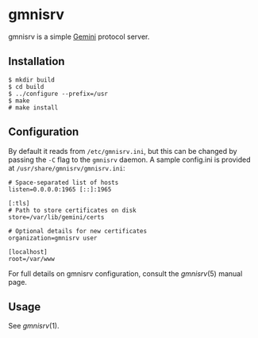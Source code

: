 # gmnisrv

gmnisrv is a simple [Gemini](https://gemini.circumlunar.space) protocol server.

## Installation

```
$ mkdir build
$ cd build
$ ../configure --prefix=/usr
$ make
# make install
```

## Configuration

By default it reads from `/etc/gmnisrv.ini`, but this can be changed by passing
the `-C` flag to the `gmnisrv` daemon. A sample config.ini is provided at
`/usr/share/gmnisrv/gmnisrv.ini`:

```
# Space-separated list of hosts
listen=0.0.0.0:1965 [::]:1965

[:tls]
# Path to store certificates on disk
store=/var/lib/gemini/certs

# Optional details for new certificates
organization=gmnisrv user

[localhost]
root=/var/www
```

For full details on gmnisrv configuration, consult the *gmnisrv*(5) manual page.

## Usage

See *gmnisrv*(1).
